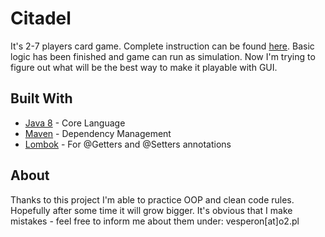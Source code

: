 # Citadel
It's 2-7 players card game. Complete instruction can be found [here](https://www.fgbradleys.com/rules/rules2/Citadels-rules.pdf).
Basic logic has been finished and game can run as simulation. Now I'm trying to figure out what will be the best way to make it playable with GUI.

## Built With
* [Java 8](http://www.oracle.com/technetwork/java/javase/8-whats-new-2157071.html) - Core Language
* [Maven](https://maven.apache.org/) - Dependency Management
* [Lombok](https://projectlombok.org/) - For @Getters and @Setters annotations

## About
Thanks to this project I'm able to practice OOP and clean code rules. Hopefully after some time it will grow bigger. It's obvious that I make mistakes - feel free to inform me about them under: vesperon[at]o2.pl

